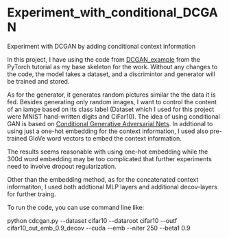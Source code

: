 # Experiment_with_conditional_DCGAN
Experiment with DCGAN by adding conditional context information

In this project, I have using the code from [DCGAN_example](https://github.com/pytorch/examples/tree/master/dcgan) from the PyTorch tutorial as my base skeleton for the work. Without any changes to the code, the model takes a dataset, and a discrimintor and generator will be trained and stored. 

As for the generator, it generates random pictures similar the the data it is fed. Besides generating only random images, I want to control the content of an iamge based on its class label (Dataset which I used for this project were MNIST hand-written digits and CiFar10). The idea of using conditional GAN is based on [Conditional Generative Adversarial Nets](https://arxiv.org/abs/1411.1784). In addtional to using just a one-hot embedding for the context information, I used also pre-trained GloVe word vectors to embed the context information. 

The results seems reasonable with using one-hot embedding while the 300d word embedding may be too complicated that further experiments need to involve dropout regularization.

Other than the embedding method, as for the concatenated context informatiton, I used both addtional MLP layers and additional decov-layers for further traing. 

To run the code, you can use command line like: 

python cdcgan.py --dataset cifar10 --dataroot cifar10 --outf cifar10_out_emb_0.9_decov --cuda --emb --niter 250 --beta1 0.9
